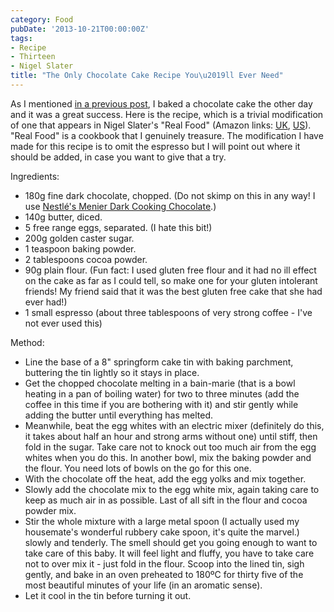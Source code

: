 ```yaml
---
category: Food
pubDate: '2013-10-21T00:00:00Z'
tags:
- Recipe
- Thirteen
- Nigel Slater
title: "The Only Chocolate Cake Recipe You\u2019ll Ever Need"
---
```

As I mentioned [in a previous post](/the-reset-button/), I baked a chocolate cake the other day and it was a great success. Here is the recipe, which is a trivial modification of one that appears in Nigel Slater's "Real Food" (Amazon links: [UK](http://www.amazon.co.uk/Real-Food-Nigel-Slater/dp/1841151440/ref=sr_1_1?ie=UTF8&qid=1382362805&sr=8-1&keywords=nigel+slater+real+food), [US](http://www.amazon.com/Real-Food-Nigel-Slater/dp/1841151440/ref=sr_1_1?ie=UTF8&qid=1382362827&sr=8-1&keywords=nigel+slater+real+food)). "Real Food" is a cookbook that I genuinely treasure. The modification I have made for this recipe is to omit the espresso but I will point out where it should be added, in case you want to give that a try.

Ingredients:
- 180g fine dark chocolate, chopped. (Do not skimp on this in any way! I use [Nestlé's Menier Dark Cooking Chocolate](http://www.ocado.com/webshop/product/Menier-Dark-Chocolate/10805011).)
- 140g butter, diced.
- 5 free range eggs, separated. (I hate this bit!)
- 200g golden caster sugar.
- 1 teaspoon baking powder.
- 2 tablespoons cocoa powder.
- 90g plain flour. (Fun fact: I used gluten free flour and it had no ill effect on the cake as far as I could tell, so make one for your gluten intolerant friends! My friend said that it was the best gluten free cake that she had ever had!)
- 1 small espresso (about three tablespoons of very strong coffee - I've not ever used this)

Method:
- Line the base of a 8" springform cake tin with baking parchment, buttering the tin lightly so it stays in place.
- Get the chopped chocolate melting in a bain-marie (that is a bowl heating in a pan of boiling water) for two to three minutes (add the coffee in this time if you are bothering with it) and stir gently while adding the butter until everything has melted.
- Meanwhile, beat the egg whites with an electric mixer (definitely do this, it takes about half an hour and strong arms without one) until stiff, then fold in the sugar. Take care not to knock out too much air from the egg whites when you do this. In another bowl, mix the baking powder and the flour. You need lots of bowls on the go for this one.
- With the chocolate off the heat, add the egg yolks and mix together.
- Slowly add the chocolate mix to the egg white mix, again taking care to keep as much air in as possible. Last of all sift in the flour and cocoa powder mix.
- Stir the whole mixture with a large metal spoon (I actually used my housemate's wonderful rubbery cake spoon, it's quite the marvel.) slowly and tenderly. The smell should get you going enough to want to take care of this baby. It will feel light and fluffy, you have to take care not to over mix it - just fold in the flour. Scoop into the lined tin, sigh gently, and bake in an oven preheated to 180ºC for thirty five of the most beautiful minutes of your life (in an aromatic sense).
- Let it cool in the tin before turning it out.